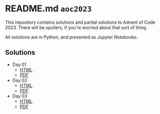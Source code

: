 # README.md `aoc2023`

This repository contains solutions and partial solutions to Advent of Code 2023. There will be spoilers, if you're worried about that sort of thing.

All solutions are in Python, and presented as Jupyter Notebooks.

## Solutions

- Day 01
  - [HTML](./html/day01.html)
  - [PDF](./pdf/day01.pdf)
- Day 02
  - [HTML](./html/day02.html)
  - [PDF](./pdf/day02.pdf)
- Day 03
  - [HTML](./html/day03.html)
  - [PDF](./pdf/day03.pdf)
